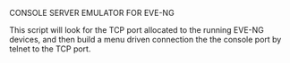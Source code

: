 CONSOLE SERVER EMULATOR FOR EVE-NG

This script will look for the TCP port allocated to the running EVE-NG devices, and then build a menu driven connection the the console port by telnet to the TCP port.
